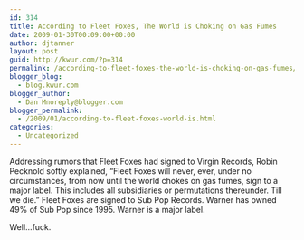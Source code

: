 ```yaml
---
id: 314
title: According to Fleet Foxes, The World is Choking on Gas Fumes
date: 2009-01-30T00:09:00+00:00
author: djtanner
layout: post
guid: http://kwur.com/?p=314
permalink: /according-to-fleet-foxes-the-world-is-choking-on-gas-fumes/
blogger_blog:
  - blog.kwur.com
blogger_author:
  - Dan Mnoreply@blogger.com
blogger_permalink:
  - /2009/01/according-to-fleet-foxes-world-is.html
categories:
  - Uncategorized
---
```

<div class="pf-content">
  <p>
    Addressing rumors that Fleet Foxes had signed to Virgin Records, Robin Pecknold softly explained, “Fleet Foxes will never, ever, under no circumstances, from now until the world chokes on gas fumes, sign to a major label. This includes all subsidiaries or permutations thereunder. Till we die.” Fleet Foxes are signed to Sub Pop Records. Warner has owned 49% of Sub Pop since 1995. Warner is a major label.
  </p>
  
  <p>
    Well…fuck.
  </p>
</div>
